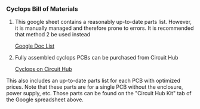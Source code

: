 ### Cyclops Bill of Materials

1. This google sheet contains a reasonably up-to-date parts list. However, it is manually managed and therefore prone to errors. It is recommended that method 2 be used instead

    [Google Doc List](https://docs.google.com/spreadsheets/d/1YQR_ujrZgILNx3XjomLKWgzDvirwKrKaRbVVzmBgk-s/edit?usp=sharing)

2. Fully assembled cyclops PCBs can be purchased from Circuit Hub

    [Cyclops on Circuit Hub](https://circuithub.com/projects/jonnew_/cyclops)

This also includes an up-to-date parts list for each PCB with optimized prices. Note that these parts are for a single PCB without the enclosure, power supply, etc. Those parts can be found on the "Circuit Hub Kit" tab of the Google spreadsheet above.
